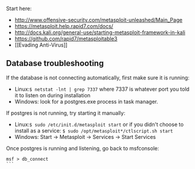Start here:

* http://www.offensive-security.com/metasploit-unleashed/Main_Page
* https://metasploit.help.rapid7.com/docs/
* http://docs.kali.org/general-use/starting-metasploit-framework-in-kali
* https://github.com/rapid7/metasploitable3
* [[Evading Anti-Virus]]

Database troubleshooting
------------------------
If the database is not connecting automatically, first make sure it is running:
* Linux:`$ netstat -lnt | grep 7337` where 7337 is whatever port you told it to listen on during installation
* Windows: look for a postgres.exe process in task manager.

If postgres is not running, try starting it manually:
* Linux:`$ sudo /etc/init.d/metasploit start` or if you didn't choose to install as a service: `$ sudo /opt/metasploit*/ctlscript.sh start`
* Windows: Start -> Metasploit -> Services -> Start Services

Once postgres is running and listening, go back to msfconsole:
````
msf > db_connect
```
